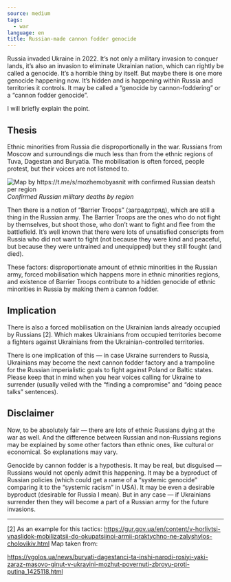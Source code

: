 ```yaml
---
source: medium
tags:
  - war
language: en
title: Russian-made cannon fodder genocide
---
```


Russia invaded Ukraine in 2022. 
It’s not only a military invasion to conquer lands, it’s also an invasion to eliminate Ukrainian nation, which can rightly be called a genocide. 
It’s a horrible thing by itself. 
But maybe there is one more genocide happening now. 
It’s hidden and is happening within Russia and territories it controls. 
It may be called a “genocide by cannon-foddering” or a “cannon fodder genocide”.

I will briefly explain the point.

## Thesis

Ethnic minorities from Russia die disproportionally in the war. 
Russians from Moscow and surroundings die much less than from the ethnic regions of Tuva, Dagestan and Buryatia. 
The mobilisation is often forced, people protest, but their voices are not listened to.

![Map by https://t.me/s/mozhemobyasnit with confirmed Russian deatsh per region](https://miro.medium.com/v2/resize:fit:1400/format:webp/1*WtbZJQ6F8NwOg08Bgye_pw.png)
_Confirmed Russian military deaths by region_

Then there is a notion of “Barrier Troops” (заградотряд), which are still a thing in the Russian army. 
The Barrier Troops are the ones who do not fight by themselves, but shoot those, who don’t want to fight and flee from the battlefield. 
It’s well known that there were lots of unsatisfied conscripts from Russia who did not want to fight (not because they were kind and peaceful, but because they were untrained and unequipped) but they still fought (and died).

These factors: disproportionate amount of ethnic minorities in the Russian army, forced mobilisation which happens more in ethnic minorities regions, and existence of Barrier Troops contribute to a hidden genocide of ethnic minorities in Russia by making them a cannon fodder.

## Implication

There is also a forced mobilisation on the Ukrainian lands already occupied by Russians [2]. 
Which makes Ukrainians from occupied territories become a fighters against Ukrainians from the Ukrainian-controlled territories.

There is one implication of this — in case Ukraine surrenders to Russia, Ukrainians may become the next cannon fodder factory and a trampoline for the Russian imperialistic goals to fight against Poland or Baltic states. 
Please keep that in mind when you hear voices calling for Ukraine to surrender (usually veiled with the “finding a compromise” and “doing peace talks” sentences).

## Disclaimer

Now, to be absolutely fair — there are lots of ethnic Russians dying at the war as well. 
And the difference between Russian and non-Russians regions may be explained by some other factors than ethnic ones, like cultural or economical. 
So explanations may vary.

Genocide by cannon fodder is a hypothesis. 
It may be real, but disguised — Russians would not openly admit this happening. 
It may be a byproduct of Russian policies (which could get a name of a “systemic genocide” comparing it to the “systemic racism” in USA). 
It may be even a desirable byproduct (desirable for Russia I mean). 
But in any case — if Ukrainians surrender then they will become a part of a Russian army for the future invasions.

---

[2] As an example for this tactics: https://gur.gov.ua/en/content/v-horlivtsi-vnaslidok-mobilizatsii-do-okupatsiinoi-armii-praktychno-ne-zalyshylos-cholovikiv.html
Map taken from:

https://vgolos.ua/news/buryati-dagestanci-ta-inshi-narodi-rosiyi-yaki-zaraz-masovo-ginut-v-ukrayini-mozhut-povernuti-zbroyu-proti-putina_1425118.html